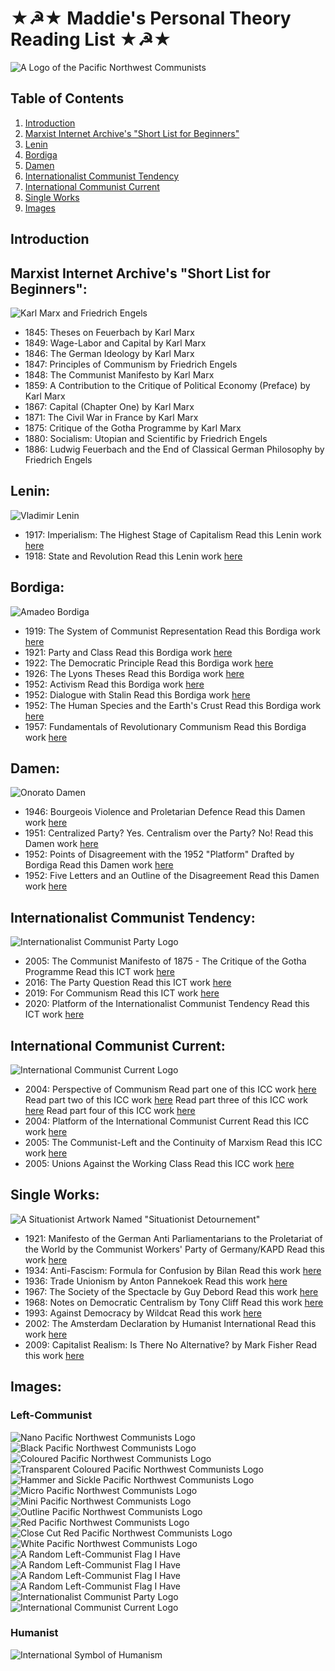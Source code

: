# ★☭★ Maddie's Personal Theory Reading List ★☭★
![A Logo of the Pacific Northwest Communists](left-communist.png)

## Table of Contents

1. [Introduction](#introduction)
2. [Marxist Internet Archive's "Short List for Beginners"](#marxist-internet-archives-short-list-for-beginners)
3. [Lenin](#lenin)
4. [Bordiga](#bordiga)
5. [Damen](#damen)
6. [Internationalist Communist Tendency](#internationalist-communist-tendency)
7. [International Communist Current](#international-communist-current)
8. [Single Works](#single-works)
9. [Images](#images)

## Introduction

## Marxist Internet Archive's "Short List for Beginners":
![Karl Marx and Friedrich Engels](mengels.png)

* 1845: Theses on Feuerbach by Karl Marx
* 1849: Wage-Labor and Capital by Karl Marx
* 1846: The German Ideology by Karl Marx
* 1847: Principles of Communism by Friedrich Engels
* 1848: The Communist Manifesto by Karl Marx
* 1859: A Contribution to the Critique of Political Economy (Preface) by Karl Marx
* 1867: Capital (Chapter One) by Karl Marx
* 1871: The Civil War in France by Karl Marx
* 1875: Critique of the Gotha Programme by Karl Marx
* 1880: Socialism: Utopian and Scientific by Friedrich Engels
* 1886: Ludwig Feuerbach and the End of Classical German Philosophy by Friedrich Engels

## Lenin:
![Vladimir Lenin](image.png)

* 1917: Imperialism: The Highest Stage of Capitalism
Read this Lenin work [here](./imperialism.pdf)
* 1918: State and Revolution
Read this Lenin work [here](./state-and-revolution.pdf)

## Bordiga:
![Amadeo Bordiga](AmadeoBordiga.png)

* 1919: The System of Communist Representation
Read this Bordiga work [here](./system-of-communist-representation.pdf)
* 1921: Party and Class
Read this Bordiga work [here](./party-and-class.pdf)
* 1922: The Democratic Principle
Read this Bordiga work [here](./democratic-principle.pdf)
* 1926: The Lyons Theses
Read this Bordiga work [here](./lyons-theses.pdf)
* 1952: Activism
Read this Bordiga work [here](./activism.pdf)
* 1952: Dialogue with Stalin
Read this Bordiga work [here](./dialogue-with-stalin.pdf)
* 1952: The Human Species and the Earth's Crust
Read this Bordiga work [here](./human-species-and-the-earths-crust.pdf)
* 1957: Fundamentals of Revolutionary Communism
Read this Bordiga work [here](./fundamentals-of-revolutionary-communism.pdf)

## Damen:
![Onorato Damen](OnoratoDamen.jpg)

* 1946: Bourgeois Violence and Proletarian Defence
Read this Damen work [here](./bourgeois-violence.pdf)
* 1951: Centralized Party? Yes. Centralism over the Party? No!
Read this Damen work [here](./centralized-party.pdf)
* 1952: Points of Disagreement with the 1952 "Platform" Drafted by Bordiga
Read this Damen work [here](./points-of-disagreement.pdf)
* 1952: Five Letters and an Outline of the Disagreement
Read this Damen work [here](./five-letters-and-an-outline-of-disagreement.pdf)

## Internationalist Communist Tendency:
![Internationalist Communist Party Logo](BattagliaComunistaLogo.png)

* 2005: The Communist Manifesto of 1875 - The Critique of the Gotha Programme
Read this ICT work [here](./communist-manifesto-of-1875-gothakritik.pdf)
* 2016: The Party Question
Read this ICT work [here](./party-question.pdf)
* 2019: For Communism
Read this ICT work [here](./for-communism.pdf)
* 2020: Platform of the Internationalist Communist Tendency
Read this ICT work [here](./ict-platform.pdf)

## International Communist Current:
![International Communist Current Logo](ICCLogo.png)

* 2004: Perspective of Communism
Read part one of this ICC work [here](./perspective-of-communism-1.pdf)
Read part two of this ICC work [here](./perspective-of-communism-2.pdf)
Read part three of this ICC work [here](./perspective-of-communism-3.pdf)
Read part four of this ICC work [here](./perspective-of-communism-4.pdf)
* 2004: Platform of the International Communist Current
Read this ICC work [here](./icc-platform.pdf)
* 2005: The Communist-Left and the Continuity of Marxism
Read this ICC work [here](./communist-left-and-continuity-of-marxism.pdf)
* 2005: Unions Against the Working Class
Read this ICC work [here](./unions-against-the-working-class.pdf)

## Single Works:
![A Situationist Artwork Named "Situationist Detournement"](SituationistDetournement.png)

* 1921: Manifesto of the German Anti Parliamentarians to the Proletariat of the World by the Communist Workers' Party of Germany/KAPD
Read this work [here](./kapd-manifesto.pdf)
* 1934: Anti-Fascism: Formula for Confusion by Bilan
Read this work [here](./anti-fascism-formula-for-confusion.pdf)
* 1936: Trade Unionism by Anton Pannekoek
Read this work [here](./trade-unionism.pdf)
* 1967: The Society of the Spectacle by Guy Debord
Read this work [here](./society-of-the-spectacle.pdf)
* 1968: Notes on Democratic Centralism by Tony Cliff
Read this work [here](./notes_on_democratic_centralism.pdf)
* 1993: Against Democracy by Wildcat
Read this work [here](./against-democracy.pdf)
* 2002: The Amsterdam Declaration by Humanist International
Read this work [here](./amsterdam-declaration.pdf)
* 2009: Capitalist Realism: Is There No Alternative? by Mark Fisher
Read this work [here](./capitalist-realism.pdf)

## Images:

### Left-Communist

![Nano Pacific Northwest Communists Logo](left-communist.png)
![Black Pacific Northwest Communists Logo](black.svg)
![Coloured Pacific Northwest Communists Logo](color.svg)
![Transparent Coloured Pacific Northwest Communists Logo](color-transparency.svg)
![Hammer and Sickle Pacific Northwest Communists Logo](hammersickle.svg)
![Micro Pacific Northwest Communists Logo](micro.svg)
![Mini Pacific Northwest Communists Logo](mini.svg)
![Outline Pacific Northwest Communists Logo](outline.svg)
![Red Pacific Northwest Communists Logo](red.svg)
![Close Cut Red Pacific Northwest Communists Logo](redclosecut.svg)
![White Pacific Northwest Communists Logo](white.svg)
![A Random Left-Communist Flag I Have](left-communist2.png)
![A Random Left-Communist Flag I Have](left-communist3.png)
![A Random Left-Communist Flag I Have](left-communist4.png)
![A Random Left-Communist Flag I Have](left-communist5.png)
![Internationalist Communist Party Logo](BattagliaComunistaLogo.png)
![International Communist Current Logo](ICCLogo.png)

### Humanist

![International Symbol of Humanism](humanist.png)
